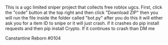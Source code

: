 This is a ugc limited sniper project that collects free roblox ugcs.
First, click the "code" button at the top right and then click "Download ZIP"
then you will run the file inside the folder called "bot.py" 
after you do this it will either ask you for a item ID to snipe or it will just crash. 
if it crashes do pip install requests and then pip install Crypto.
If it continues to crash than DM me



Canstantine Reborn #0104
